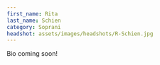 ```yaml
---
first_name: Rita
last_name: Schien
category: Soprani
headshot: assets/images/headshots/R-Schien.jpg
---
```


Bio coming soon!
